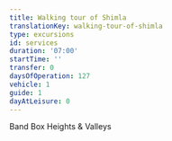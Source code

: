 ```yaml
---
title: Walking tour of Shimla
translationKey: walking-tour-of-shimla
type: excursions
id: services
duration: '07:00'
startTime: ''
transfer: 0
daysOfOperation: 127
vehicle: 1
guide: 1
dayAtLeisure: 0
---
```

Band Box Heights & Valleys